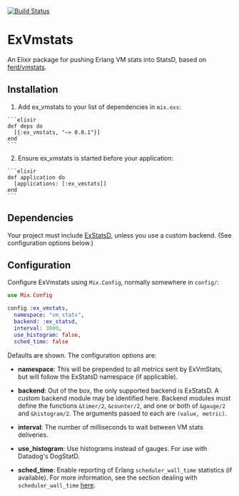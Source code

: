 [![Build Status](https://travis-ci.org/fanduel/ex_vmstats.svg?branch=master)](https://travis-ci.org/fanduel/ex_vmstats)

# ExVmstats

An Elixir package for pushing Erlang VM stats into StatsD, based on [ferd/vmstats](https://github.com/ferd/vmstats).

## Installation

  1. Add ex_vmstats to your list of dependencies in `mix.exs`:

    ```elixir
    def deps do
      [{:ex_vmstats, "~> 0.0.1"}]
    end
    ```

  2. Ensure ex_vmstats is started before your application:

    ```elixir
    def application do
      [applications: [:ex_vmstats]]
    end
    ```

## Dependencies

Your project must include [ExStatsD](https://github.com/CargoSense/ex_statsd), unless you use a custom backend. (See configuration options below.)

## Configuration

Configure ExVmstats using `Mix.Config`, normally somewhere in `config/`:

```elixir
use Mix.Config

config :ex_vmstats,
  namespace: "vm_stats",
  backend: :ex_statsd,
  interval: 3000,
  use_histogram: false,
  sched_time: false

```

Defaults are shown. The configuration options are:

* **namespace**: This will be prepended to all metrics sent by ExVmStats, but will follow the ExStatsD namespace (if applicable).

* **backend**: Out of the box, the only supported backend is ExStatsD. A custom backend module may be identified here. Backend modules must define the functions `&timer/2`, `&counter/2`, and one or both of `&gauge/2` and `&histogram/2`. The arguments passed to each are `(value, metric)`.

* **interval**: The number of milliseconds to wait between VM stats deliveries.

* **use_histogram**: Use histograms instead of gauges. For use with Datadog's DogStatD.

* **sched_time**: Enable reporting of Erlang `scheduler_wall_time` statistics (if available). For more information, see the section dealing with `scheduler_wall_time` [here](http://www1.erlang.org/doc/man/erlang.html#statistics-1).
